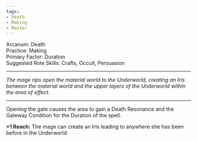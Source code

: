 ```yaml
---
tags:
- Death
- Making
- Master
---
```


Arcanum: Death\
Practice: Making\
Primary Factor: Duration\
Suggested Rote Skills: Crafts, Occult, Persuasion

---

_The mage rips open the material world to the Underworld, creating an Iris between the material world and the upper layers of the Underworld within the area of effect._

---

Opening the gate causes the area to gain a Death Resonance and the Gateway Condition for the Duration of the spell.

**+1 Reach:** The mage can create an Iris leading to anywhere she has been before in the Underworld.